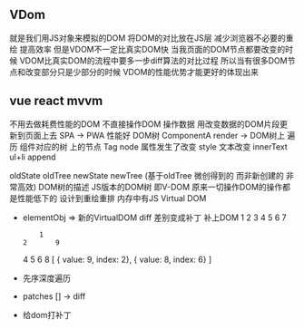 ## VDom
就是我们用JS对象来模拟的DOM
将DOM的对比放在JS层 减少浏览器不必要的重绘 提高效率
但是VDOM不一定比真实DOM快
当我页面的DOM节点都要改变的时候
VDOM比真实DOM的流程中要多一步diff算法的对比过程
所以当有很多DOM节点和改变部分只是少部分的时候 VDOM的性能优势才能更好的体现出来


## vue react mvvm
不用去做耗费性能的DOM
不直接操作DOM  操作数据 用改变数据的DOM片段更新到页面上去
SPA -> PWA   性能好
DOM树
ComponentA  render  -> DOM树上
遍历 组件对应的树 上的节点
  Tag  node
  属性发生了改变  style
  文本改变  innerText
  ul+li   append

  oldState   oldTree
  newState   newTree  (基于oldTree 微创得到的  而非新创建的  非常高效)
  DOM树的描述  JS版本的DOM树 即V-DOM
  原来一切操作DOM的操作都是性能低下的 设计到重绘重排
  内存中有JS Virtual DOM

- elementObj   =>   新的VirtualDOM
  diff  差别变成补丁  补上DOM
          1
      2       3
    4   5   6   7

          1
      2       9
    4   5   6   8
  [
    { value: 9, index: 2},
    { value: 8, index: 6}
  ]
- 先序深度遍历
- patches [] -> diff
- 给dom打补丁
